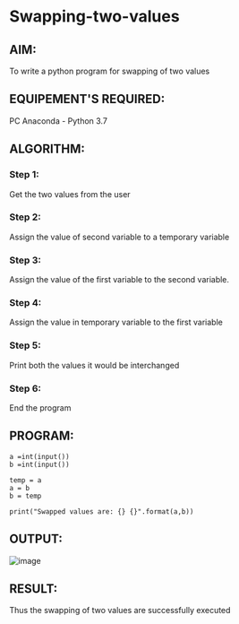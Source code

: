 # Swapping-two-values
## AIM:
To write a python program for swapping of two values
## EQUIPEMENT'S REQUIRED: 
PC
Anaconda - Python 3.7
## ALGORITHM: 
### Step 1:
Get the two values from the user
### Step 2: 
Assign the value of second variable to a temporary variable 
### Step 3: 
Assign the value of the first variable to the second variable.
### Step 4:  
Assign the value in temporary variable to the first variable
### Step 5: 
Print both the values it would be interchanged
### Step 6: 
End the program
## PROGRAM:
~~~
a =int(input()) 
b =int(input()) 

temp = a
a = b
b = temp

print("Swapped values are: {} {}".format(a,b))
~~~

## OUTPUT:
![image](https://github.com/ganesh10082006/Swapping-two-values/assets/151981672/313a03ef-373e-4703-99ec-c9e56edf24ba)


## RESULT:
Thus the swapping of two values are successfully executed
